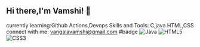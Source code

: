 ## Hi there,I'm Vamshi! 👋
currently learning:Github Actions,Devops
Skills and Tools:
C,java
HTML,CSS
connect with me:
vangalavamshi@gmail.com
#badge
![Java](https://img.shields.io/badge/Java-orange?style=for-the-badge&logo=java&logoColor=white)
![HTML5](https://img.shields.io/badge/HTML5-E34F26?style=for-the-badge&logo=html5&logoColor=white)
![CSS3](https://img.shields.io/badge/CSS3-1572B6?style=for-the-badge&logo=css3&logoColor=white)


